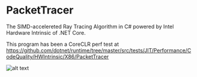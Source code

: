 # PacketTracer
The SIMD-accelereted Ray Tracing Algorithm in C# powered by Intel Hardware Intrinsic of .NET Core.

This program has been a CoreCLR perf test at 
https://github.com/dotnet/runtime/tree/master/src/tests/JIT/Performance/CodeQuality/HWIntrinsic/X86/PacketTracer

![alt text](./OutputPicture.png)
